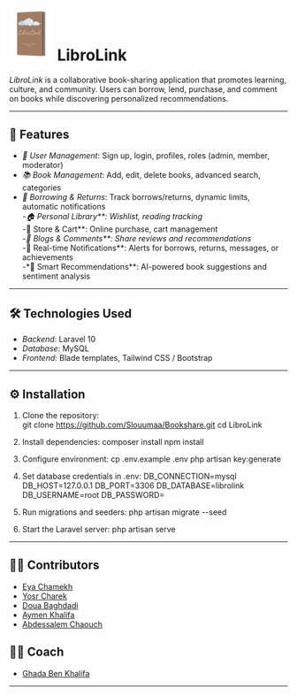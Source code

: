 # <img src="./public/assets/img/libroLogo.png" alt="LibroLink Logo" width="80" /> LibroLink

*LibroLink* is a collaborative book-sharing application that promotes learning, culture, and community. Users can borrow, lend, purchase, and comment on books while discovering personalized recommendations.

---

## 🚀 Features

- *👤 User Management*: Sign up, login, profiles, roles (admin, member, moderator)  
- *📚 Book Management*: Add, edit, delete books, advanced search, categories  
- *🔄 Borrowing & Returns*: Track borrows/returns, dynamic limits, automatic notifications  
-*🏠 Personal Library**: Wishlist, reading tracking  
-*🛒 Store & Cart**: Online purchase, cart management  
-*📝 Blogs & Comments**: Share reviews and recommendations  
-*🔔 Real-time Notifications**: Alerts for borrows, returns, messages, or achievements  
-*🤖 Smart Recommendations**: AI-powered book suggestions and sentiment analysis

---

## 🛠 Technologies Used

- *Backend*: Laravel 10  
- *Database*: MySQL  
- *Frontend*: Blade templates, Tailwind CSS / Bootstrap  

---

## ⚙ Installation

1. Clone the repository:  
git clone https://github.com/Slouumaa/Bookshare.git
cd LibroLink

2. Install dependencies:
composer install
npm install

3. Configure environment:
cp .env.example .env
php artisan key:generate

4. Set database credentials in .env:
DB_CONNECTION=mysql
DB_HOST=127.0.0.1
DB_PORT=3306
DB_DATABASE=librolink
DB_USERNAME=root
DB_PASSWORD=

5. Run migrations and seeders:
php artisan migrate --seed

6. Start the Laravel server:
php artisan serve

---

## 👨‍💻 Contributors

- [Eya Chamekh](https://github.com/eyachamekh)
- [Yosr Charek](https://github.com/YOSRcharek)
- [Doua Baghdadi](https://github.com/Douabaghdadi)
- [Aymen Khalifa](https://github.com/aymen-khelifa)
- [Abdessalem Chaouch](https://github.com/Abdessalem-Chaouch)

## 👨‍💻 Coach
- [Ghada Ben Khalifa](https://github.com/BenKhalifaGHADA)
---
